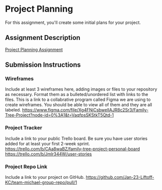 # Project Planning
For this assignment, you'll create some initial plans for your project.

## Assignment Description
[Project Planning Assignment](https://education.launchcode.org/liftoff/modules/assignments/project-planning)

## Submission Instructions

### Wireframes

Include at least 3 wireframes here, adding images or files to your repository as necessary. Format them as a bulleted/unordered list with links to the files.
This is a link to a collabrative program called Figma we are using to create wireframes. You should be able to view all of them and they are all labeled.
https://www.figma.com/file/Xg4FNjCsbwelIAJR8c2Sr3/Family-Tree-Project?node-id=0%3A1&t=VaqfpsSKStkT5Qtd-1

### Project Tracker

Include a link to your public Trello board. Be sure you have user stories added for at least your first 2-week sprint.
https://trello.com/b/CAa8waBZ/family-tree-project-personal-board
https://trello.com/b/Jmlr344W/user-stories
### Project Repo Link

Include a link to your project on GitHub.
https://github.com/Jan-23-Liftoff-KC/team-michael-group-repo/pull/1
